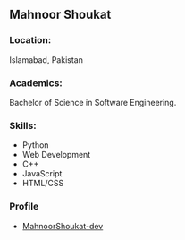 ## Mahnoor Shoukat

### Location:
Islamabad, Pakistan

### Academics:
Bachelor of Science in Software Engineering.

### Skills:
- Python
- Web Development
- C++
- JavaScript
- HTML/CSS

### Profile
- [MahnoorShoukat-dev](https://github.com/MahnoorShoukat)
